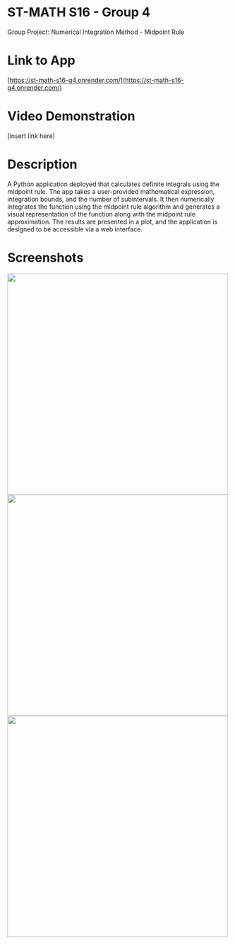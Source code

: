 # ST-MATH S16 - Group 4
Group Project: Numerical Integration Method - Midpoint Rule

# Link to App
[https://st-math-s16-g4.onrender.com/](https://st-math-s16-g4.onrender.com/)

# Video Demonstration
[insert link here]

# Description
A Python application deployed that calculates definite integrals using the midpoint rule. The app takes a user-provided mathematical expression, integration bounds, and the number of subintervals. It then numerically integrates the function using the midpoint rule algorithm and generates a visual representation of the function along with the midpoint rule approximation. The results are presented in a plot, and the application is designed to be accessible via a web interface.

# Screenshots
<img src = "https://cdn.discordapp.com/attachments/1179818614786887791/1180497521496313937/Screenshot1.png" width = 500 height = 500>
<img src = "https://cdn.discordapp.com/attachments/1179818614786887791/1180497529972998264/Screenshot2.png" width = 500 height = 500>
<img src = "https://cdn.discordapp.com/attachments/1179818614786887791/1180497537807962232/Screenshot3.png" width = 500 height = 500>
